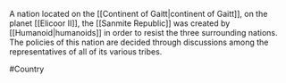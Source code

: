 A nation located on the <span class="political-bodies-places">[[Continent of Gaitt|continent of Gaitt]]</span>, on the planet <span class="political-bodies-places">[[Elicoor II]]</span>, 
the <span class="political-bodies-places">[[Sanmite Republic]]</span> was created by <span class="races">[[Humanoid|humanoids]]</span> in order to resist the three surrounding nations.
The policies of this nation are decided through discussions among the representatives of all of its various tribes.

#Country